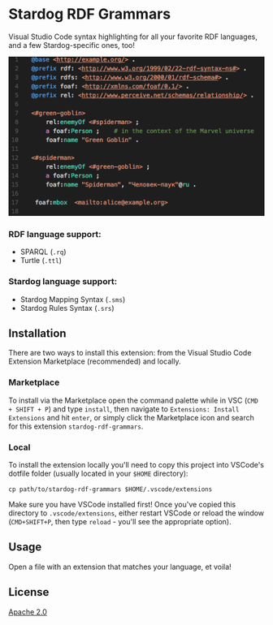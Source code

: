 # Stardog RDF Grammars

Visual Studio Code syntax highlighting for all your favorite RDF languages, and a few Stardog-specific ones, too!

![Turtle syntax highlighting](https://github.com/stardog-union/stardog-vsc/raw/master/stardog-rdf-grammars/static/ttl-syntax.png)

### RDF language support:

- SPARQL (`.rq`)
- Turtle (`.ttl`)

### Stardog language support:

- Stardog Mapping Syntax (`.sms`)
- Stardog Rules Syntax (`.srs`)

## Installation

There are two ways to install this extension: from the Visual Studio Code Extension Marketplace (recommended) and locally.

### Marketplace

To install via the Marketplace open the command palette while in VSC (`CMD + SHIFT + P`) and type `install`, then navigate to `Extensions: Install Extensions` and hit `enter`, or simply click the Marketplace icon and search for this extension `stardog-rdf-grammars`.

### Local

 To install the extension locally you'll need to copy this project into VSCode's dotfile folder (usually located in your `$HOME` directory):

```
cp path/to/stardog-rdf-grammars $HOME/.vscode/extensions
```

Make sure you have VSCode installed first!  Once you've copied this directory to `.vscode/extensions`, either restart VSCode or reload the window (`CMD+SHIFT+P`, then type `reload` - you'll see the appropriate option).

## Usage

Open a file with an extension that matches your language, et voila!

## License

[Apache 2.0](LICENSE)
